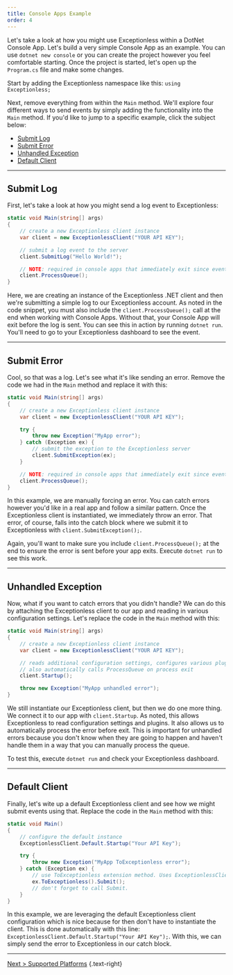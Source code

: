 ```yaml
---
title: Console Apps Example
order: 4
---
```


Let's take a look at how you might use Exceptionless within a DotNet Console App. Let's build a very simple Console App as an example. You can use `dotnet new console` or you can create the project however you feel comfortable starting. Once the project is started, let's open up the `Program.cs` file and make some changes. 

Start by adding the Exceptionless namespace like this: `using Exceptionless;`

Next, remove everything from within the `Main` method. We'll explore four different ways to send events by simply adding the functionality into the `Main` method. If you'd like to jump to a specific example, click the subject below: 

* [Submit Log](#submit-log) 
* [Submit Error](#submit-error) 
* [Unhandled Exception](#unhandled-exception) 
* [Default Client](#default-client)

---

## Submit Log

First, let's take a look at how you might send a log event to Exceptionless: 

```csharp
static void Main(string[] args)
{
    // create a new Exceptionless client instance
    var client = new ExceptionlessClient("YOUR API KEY");

    // submit a log event to the server
    client.SubmitLog("Hello World!");

    // NOTE: required in console apps that immediately exit since event submission normally happens on a timer in a background thread.
    client.ProcessQueue();
}
```

Here, we are creating an instance of the Exceptionless .NET client and then we're submitting a simple log to our Exceptionless account. As noted in the code snippet, you must also include the `client.ProcessQueue();` call at the end when working with Console Apps. Without that, your Console App will exit before the log is sent. You can see this in action by running `dotnet run`. You'll need to go to your Exceptionless dashboard to see the event.

---

## Submit Error

Cool, so that was a log. Let's see what it's like sending an error. Remove the code we had in the `Main` method and replace it with this: 

```csharp
static void Main(string[] args)
{
    // create a new Exceptionless client instance
    var client = new ExceptionlessClient("YOUR API KEY");

    try {
        throw new Exception("MyApp error");
    } catch (Exception ex) {
        // submit the exception to the Exceptionless server
        client.SubmitException(ex);
    }

    // NOTE: required in console apps that immediately exit since event submission normally happens on a timer in a background thread.
    client.ProcessQueue();
}
```

In this example, we are manually forcing an error. You can catch errors however you'd like in a real app and follow a similar pattern. Once the Exceptionless client is instantiated, we immediately throw an error. That error, of course, falls into the catch block where we submit it to Exceptionless with `client.SubmitException();`.

Again, you'll want to make sure you include `client.ProcessQueue();` at the end to ensure the error is sent before your app exits. Execute `dotnet run` to see this work.

---

## Unhandled Exception

Now, what if you want to catch errors that you didn't handle? We can do this by attaching the Exceptionless client to our app and reading in various configuration settings. Let's replace the code in the `Main` method with this:

```csharp
static void Main(string[] args)
{
    // create a new Exceptionless client instance
    var client = new ExceptionlessClient("YOUR API KEY");

    // reads additional configuration settings, configures various plugins and wires up to platform specific exception handlers.
    // also automatically calls ProcessQueue on process exit
    client.Startup();

    throw new Exception("MyApp unhandled error");
}
```

We still instantiate our Exceptionless client, but then we do one more thing. We connect it to our app with `client.Startup`. As noted, this allows Exceptionless to read configuration settings and plugins. It also allows us to automatically process the error before exit. This is important for unhandled errors because you don't know when they are going to happen and haven't handle them in a way that you can manually process the queue. 

To test this, execute `dotnet run` and check your Exceptionless dashboard.

---

## Default Client

Finally, let's wite up a default Exceptionless client and see how we might submit events using that. Replace the code in the `Main` method with this: 

```csharp
static void Main() 
{
    // configure the default instance
    ExceptionlessClient.Default.Startup("Your API Key");

    try {
        throw new Exception("MyApp ToExceptionless error");
    } catch (Exception ex) {
        // use ToExceptionless extension method. Uses ExceptionlessClient.Default and requires it to be configured.
        ex.ToExceptionless().Submit();
        // don't forget to call Submit.
    }
}
```

In this example, we are leveraging the default Exceptionless client configuration which is nice because for then don't have to instantiate the client. This is done automatically with this line: `ExceptionlessClient.Default.Startup("Your API Key");`. With this, we can simply send the error to Exceptionless in our catch block. 

--- 

[Next > Supported Platforms](supported-platforms.md) {.text-right}